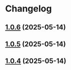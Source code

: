 # Changelog

## [1.0.6](https://github.com/Hexlet/analytics-plugin-yandex-metrika/compare/1.0.5...1.0.6) (2025-05-14)

## [1.0.5](https://github.com/Hexlet/analytics-plugin-yandex-metrika/compare/1.0.4...1.0.5) (2025-05-14)

## [1.0.4](https://github.com/Hexlet/analytics-plugin-yandex-metrika/compare/1.0.3...1.0.4) (2025-05-14)
